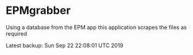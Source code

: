 # EPMgrabber
Using a database from the EPM app this application scrapes the files as required


Latest backup: Sun Sep 22 22:08:01 UTC 2019
